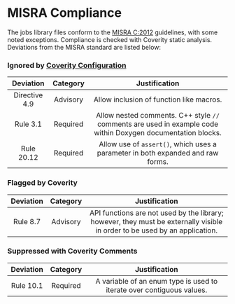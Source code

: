 
# MISRA Compliance

The jobs library files conform to the [MISRA C:2012](https://www.misra.org.uk/MISRAHome/MISRAC2012/tabid/196/Default.aspx)
guidelines, with some noted exceptions. Compliance is checked with Coverity static analysis.
Deviations from the MISRA standard are listed below:

### Ignored by [Coverity Configuration](tools/coverity/misra.config)

| Deviation | Category | Justification |
| :-: | :-: | :-: |
| Directive 4.9 | Advisory | Allow inclusion of function like macros. |
| Rule 3.1 | Required | Allow nested comments. C++ style `//` comments are used in example code within Doxygen documentation blocks. |
| Rule 20.12 | Required | Allow use of `assert()`, which uses a parameter in both expanded and raw forms. |

### Flagged by Coverity
| Deviation | Category | Justification |
| :-: | :-: | :-: |
| Rule 8.7 | Advisory | API functions are not used by the library; however, they must be externally visible in order to be used by an application. |

### Suppressed with Coverity Comments
| Deviation | Category | Justification |
| :-: | :-: | :-: |
| Rule 10.1 | Required | A variable of an enum type is used to iterate over contiguous values. |
